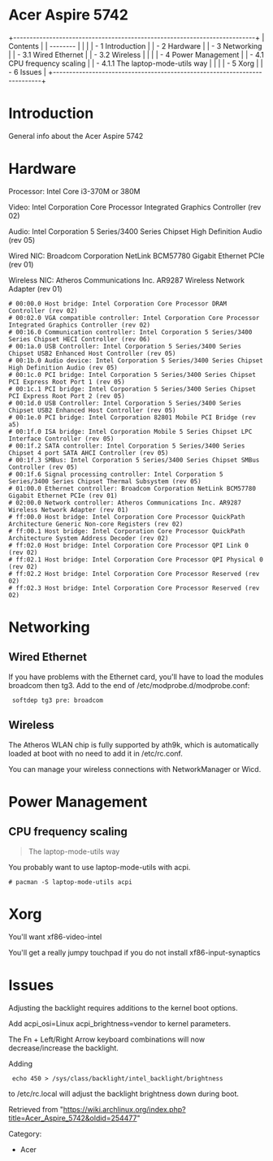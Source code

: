 Acer Aspire 5742
================

+--------------------------------------------------------------------------+
| Contents                                                                 |
| --------                                                                 |
|                                                                          |
| -   1 Introduction                                                       |
| -   2 Hardware                                                           |
| -   3 Networking                                                         |
|     -   3.1 Wired Ethernet                                               |
|     -   3.2 Wireless                                                     |
|                                                                          |
| -   4 Power Management                                                   |
|     -   4.1 CPU frequency scaling                                        |
|         -   4.1.1 The laptop-mode-utils way                              |
|                                                                          |
| -   5 Xorg                                                               |
| -   6 Issues                                                             |
+--------------------------------------------------------------------------+

Introduction
============

General info about the Acer Aspire 5742

Hardware
========

Processor: Intel Core i3-370M or 380M

Video: Intel Corporation Core Processor Integrated Graphics Controller
(rev 02)

Audio: Intel Corporation 5 Series/3400 Series Chipset High Definition
Audio (rev 05)

Wired NIC: Broadcom Corporation NetLink BCM57780 Gigabit Ethernet PCIe
(rev 01)

Wireless NIC: Atheros Communications Inc. AR9287 Wireless Network
Adapter (rev 01)

    # 00:00.0 Host bridge: Intel Corporation Core Processor DRAM Controller (rev 02)
    # 00:02.0 VGA compatible controller: Intel Corporation Core Processor Integrated Graphics Controller (rev 02)
    # 00:16.0 Communication controller: Intel Corporation 5 Series/3400 Series Chipset HECI Controller (rev 06)
    # 00:1a.0 USB Controller: Intel Corporation 5 Series/3400 Series Chipset USB2 Enhanced Host Controller (rev 05)
    # 00:1b.0 Audio device: Intel Corporation 5 Series/3400 Series Chipset High Definition Audio (rev 05)
    # 00:1c.0 PCI bridge: Intel Corporation 5 Series/3400 Series Chipset PCI Express Root Port 1 (rev 05)
    # 00:1c.1 PCI bridge: Intel Corporation 5 Series/3400 Series Chipset PCI Express Root Port 2 (rev 05)
    # 00:1d.0 USB Controller: Intel Corporation 5 Series/3400 Series Chipset USB2 Enhanced Host Controller (rev 05)
    # 00:1e.0 PCI bridge: Intel Corporation 82801 Mobile PCI Bridge (rev a5) 
    # 00:1f.0 ISA bridge: Intel Corporation Mobile 5 Series Chipset LPC Interface Controller (rev 05)
    # 00:1f.2 SATA controller: Intel Corporation 5 Series/3400 Series Chipset 4 port SATA AHCI Controller (rev 05)
    # 00:1f.3 SMBus: Intel Corporation 5 Series/3400 Series Chipset SMBus Controller (rev 05)
    # 00:1f.6 Signal processing controller: Intel Corporation 5 Series/3400 Series Chipset Thermal Subsystem (rev 05)
    # 01:00.0 Ethernet controller: Broadcom Corporation NetLink BCM57780 Gigabit Ethernet PCIe (rev 01)
    # 02:00.0 Network controller: Atheros Communications Inc. AR9287 Wireless Network Adapter (rev 01)
    # ff:00.0 Host bridge: Intel Corporation Core Processor QuickPath Architecture Generic Non-core Registers (rev 02)
    # ff:00.1 Host bridge: Intel Corporation Core Processor QuickPath Architecture System Address Decoder (rev 02)
    # ff:02.0 Host bridge: Intel Corporation Core Processor QPI Link 0 (rev 02)
    # ff:02.1 Host bridge: Intel Corporation Core Processor QPI Physical 0 (rev 02)
    # ff:02.2 Host bridge: Intel Corporation Core Processor Reserved (rev 02)
    # ff:02.3 Host bridge: Intel Corporation Core Processor Reserved (rev 02)

Networking
==========

Wired Ethernet
--------------

If you have problems with the Ethernet card, you'll have to load the
modules broadcom then tg3. Add to the end of
/etc/modprobe.d/modprobe.conf:

     softdep tg3 pre: broadcom

Wireless
--------

The Atheros WLAN chip is fully supported by ath9k, which is
automatically loaded at boot with no need to add it in /etc/rc.conf.

You can manage your wireless connections with NetworkManager or Wicd.

Power Management
================

CPU frequency scaling
---------------------

> The laptop-mode-utils way

You probably want to use laptop-mode-utils with acpi.

    # pacman -S laptop-mode-utils acpi

Xorg
====

You'll want xf86-video-intel

You'll get a really jumpy touchpad if you do not install
xf86-input-synaptics

Issues
======

Adjusting the backlight requires additions to the kernel boot options.

Add acpi_osi=Linux acpi_brightness=vendor to kernel parameters.

The Fn + Left/Right Arrow keyboard combinations will now
decrease/increase the backlight.

Adding

     echo 450 > /sys/class/backlight/intel_backlight/brightness

to /etc/rc.local will adjust the backlight brightness down during boot.

Retrieved from
"https://wiki.archlinux.org/index.php?title=Acer_Aspire_5742&oldid=254477"

Category:

-   Acer
